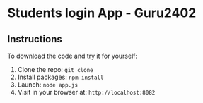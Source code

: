 # Students login App - Guru2402


## Instructions

To download the code and try it for yourself:

1. Clone the repo: `git clone `
1. Install packages: `npm install`
1. Launch: `node app.js`
1. Visit in your browser at: `http://localhost:8082`
